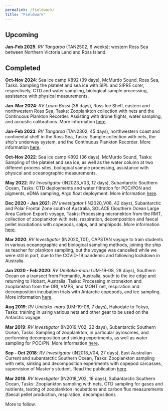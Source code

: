 ```yaml
---
permalink: /fieldwork/
title: "Fieldwork"
---
```

## Upcoming

**Jan-Feb 2025**: *RV Tangaroa* (TAN2502, 6 weeks): western Ross Sea between Northern Victoria Land and Ross Island. 

## Completed

**Oct-Nov 2024**: Sea ice camp K892 (39 days), McMurdo Sound, Ross Sea, Tasks: Sampling the platelet and sea ice with SIPL and SIPRE corer, respectively, CTD and water sampling, biological sample processing, assistance with physical measurements. 

**Jan-Mar 2024**: *RV Laura Bassi* (36 days), Ross Ice Shelf, eastern and northwestern Ross Sea, Tasks: Zooplankton collection with nets and the Continuous Plankton Recorder. Assisting with drone flights, water sampling, and acoustic calibrations. More information [here](https://www.antarcticscienceplatform.org.nz/research/biodiversity-voyage). 

**Jan-Feb 2023**: *RV Tangaroa* (TAN2302, 45 days), northwestern coast and continental shelf in the Ross Sea, Tasks: Sample collection with nets, the ship's underway system, and the Continuous Plankton Recorder. More information [here](https://niwa.co.nz/our-science/voyages/2023_Antarctica). 

**Oct-Nov 2022**: Sea ice camp K892 (36 days), McMurdo Sound, Tasks: Sampling of the platelet and sea ice, as well as the water column at two different process sites, biological sample processing, assistance with physical and oceanographic measurements. 

**May 2022**: *RV Investigator* (IN2023_V03, 12 days), Subantarctic Southern Ocean, Tasks: CTD deployments and water filtration for POC/PON and pigments, eDNA sampling, Argo float deployment. More information [here](https://mnf.csiro.au/en/Voyages/IN2022_V03). 

**Dec 2020 - Jan 2021**: *RV Investigator* (IN2020_V08, 42 days), Subantarctic and Polar Frontal Zone south of Australia, SOLACE (Southern Ocean Large Area Carbon Export) voyage, Tasks: Processing micronekton from the RMT, collection of zooplankton with nets, respiration, decomposition and faecal pellet incubations with copepods, salps, and amphipods. More information [here](https://mnf.csiro.au/en/Voyages/IN2020_V08). 

**Mar 2020**: *RV Investigator* (IN2020_T01), CAPSTAN voyage to train students in various oceanographic and biological sampling methods, joining the ship as teacher for plankton sampling, but the voyage was cancelled while we were still in port, due to the COVID-19 pandemic and following lockdown in Australia.

**Jan 2020 - Feb 2020**: *RV Umitaka-maru* (UM-19-08, 28 days), Southern Ocean on a transect from Fremantle, Australia, south to the ice edge and returning to Hobart, Australia. Tasks: Processing micronekton and zooplankton from the ORI, VMPS, and MOHT net, respiration and decomposition incubation trials with Antarctic copepods, and ice sampling. More information [here](https://www.researchgate.net/publication/343442106_Plankton_sampling_by_the_training_vessel_Umitaka-maru_in_the_Indian_sector_of_the_Southern_Ocean_in_the_austral_summer_of_2020). 

**Aug 2019**: *RV Umitaka-maru* (UM-19-06, 7 days), Hakodate to Tokyo, Tasks: training in using various nets and other gear to be used on the Antarctic voyage. 

**Mar 2019**: *RV Investigator* (IN2019_V02, 22 days), Subantarctic Southern Ocean, Tasks: Sampling of zooplankton, in particular pyrosomes, and performing decomposition and sinking experiments, as well as water sampling for POC/PN. More information [here](https://www.csiro.au/en/about/facilities-collections/MNF/Voyages-schedules/Voyages/2019/March/IN2019_V02). 

**Sep - Oct 2018**: *RV Investigator* (IN2018_V04, 27 days), East Australian Current and subantarctic Southern Ocean, Tasks: Zooplankton sampling with nets, sinking and decomposition experiments with copepod carcasses, supervision of Master's student. Read the publication [here](https://aslopubs.onlinelibrary.wiley.com/doi/full/10.1002/lno.11971). 

**Mar 2018**: *RV Investigator* (IN2018_V02, 18 days), Subantarctic Southern Ocean, Tasks: Zooplankton sampling with nets, CTD sampling for gases and nutrients, testing of zooplankton incubations and carbon flux measurements (faecal pellet production, respiration, decomposition). 

More to follow. 

